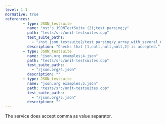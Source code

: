 ```yaml
---
level: 1.1
normative: true
references:
        - type: JSON_testsuite
          name: "nst's JSONTestSuite (2);test_parsing;y"
          path: "tests/src/unit-testsuites.cpp"
          test_suite_paths:
            - "/nst_json_testsuite2/test_parsing/y_array_with_several_null.json"
          description: "Checks that [1,null,null,null,2] is accepted."
        - type: JSON_testsuite
          name: "json.org examples;4.json"
          path: "tests/src/unit-testsuites.cpp"
          test_suite_paths:
            - "/json.org/4.json"
          description: ""
        - type: JSON_testsuite
          name: "json.org examples;5.json"
          path: "tests/src/unit-testsuites.cpp"
          test_suite_paths:
            - "/json.org/5.json"
          description: ""
---
```


The service does accept comma as value separator.